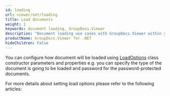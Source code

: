 ```yaml
---
id: loading
url: viewer/net/loading
title: Load documents
weight: 1
keywords: document loading, GroupDocs.Viewer
description: "Document loading use cases with GroupDocs.Viewer within your .NET applications."
productName: GroupDocs.Viewer for .NET
hideChildren: False
---
```

You can configure how document will be loaded using [LoadOptions](https://apireference.groupdocs.com/viewer/net/groupdocs.viewer.options/loadoptions) class constructor parameters and properties e.g. you can specify the type of the document is going to be loaded and password for the password-protected documents.

For more details about setting load options please refer to the following articles:
